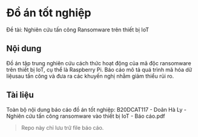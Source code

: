 # Đồ án tốt nghiệp
Đề tài: Nghiên cứu tấn công Ransomware trên thiết bị IoT

## Nội dung

Đồ án tập trung nghiên cứu cách thức hoạt động của mã độc ransomware trên thiết bị IoT, cụ thể là Raspberry Pi. Báo cáo mô tả quá trình mã hóa dữ liệusau tấn công và đưa ra các khuyến nghị nhằm giảm thiểu rủi ro.

## Tài liệu

Toàn bộ nội dung báo cáo đồ án tốt nghiệp: B20DCAT117 - Doãn Hà Ly - Nghiên cứu tấn công ransomware vào thiết bị IoT - Báo cáo.pdf 

> Repo này chỉ lưu trữ file báo cáo.

